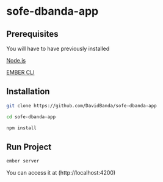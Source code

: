 # sofe-dbanda-app

## Prerequisites

You will have to have previously installed

[Node.js](https://nodejs.org/en/)

[EMBER CLI](https://ember-cli.com)

## Installation

```bash
git clone https://github.com/DavidBanda/sofe-dbanda-app
```

```bash
cd sofe-dbanda-app
```

```bash
npm install
```

## Run Project

```bash
ember server
```

You can access it at (http://localhost:4200)
